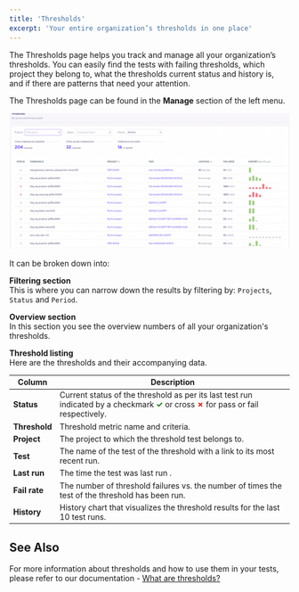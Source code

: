 ```yaml
---
title: 'Thresholds'
excerpt: 'Your entire organization’s thresholds in one place'
---
```


The Thresholds page helps you track and manage all your organization’s thresholds.
You can easily find the tests with failing thresholds, which project they belong to, what the thresholds current status and history is, and if there are patterns that need your attention.

The Thresholds page can be found in the **Manage** section of the left menu.

![Full UI](images/06-Thresholds/full-ui.png)

It can be broken down into:

**Filtering section**<br/>
This is where you can narrow down the results by filtering by: `Projects`, `Status` and `Period`.

**Overview section**<br/>
In this section you see the overview numbers of all your organization's thresholds.

**Threshold listing**<br/>
Here are the thresholds and their accompanying data.

| Column        | Description                                                                                                                                                                                                                       |
| --------------| --------------------------------------------------------------------------------------------------------------------------------------------------------------------------------------------------------------------------------- |
| **Status**    | Current status of the threshold as per its last test run indicated by a checkmark <span style="color:green; font-weight:bold">✓</span> or cross <span style="color:red; font-weight:bold">✗</span> for pass or fail respectively. |
| **Threshold** | Threshold metric name and criteria.                                                                                                                                                                                               |
| **Project**   | The project to which the threshold test belongs to.                                                                                                                                                                               |
| **Test**      | The name of the test of the threshold with a link to its most recent run.                                                                                                                                                         |
| **Last run**  | The time the test was last run .                                                                                                                                                                                                  |
| **Fail rate** | The number of threshold failures vs. the number of times the test of the threshold has been run.                                                                                                                                  |
| **History**   | History chart that visualizes the threshold results for the last 10 test runs.                                                                                                                                                    |

## See Also

For more information about thresholds and how to use them in your tests, please refer to our documentation - [What are thresholds?](/using-k6/thresholds/#what-are-thresholdss)
